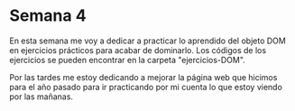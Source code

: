 # Semana 4

<p>En esta semana me voy a dedicar a practicar lo aprendido del objeto DOM en ejercicios prácticos para acabar de dominarlo. Los códigos de los ejercicios se pueden encontrar en la carpeta "ejercicios-DOM".</p>

<p>Por las tardes me estoy dedicando a mejorar la página web que hicimos para el año pasado para ir practicando por mi cuenta lo que estoy viendo por las mañanas.</p>